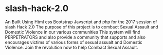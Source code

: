 # slash-hack-2.0
An Built Using Html css Bootstrap Javscript and php for the 2017 session of slash Hack 2.0
The purpose of this project is to combact Sexual Assault and Domestic Violence in our various communities
This system will find PERPETRATORS and also provide a community that supports and also encourages victims of various forms of
sexual assualt and Domestic Violence.
Join the revolution now to help Combact Sexual Assault.

